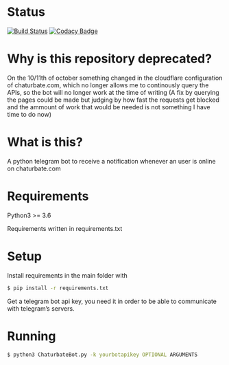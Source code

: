 Status
=============
[![Build Status](https://travis-ci.org/fuomag9/ChaturbateBot.svg?branch=master)](https://travis-ci.org/fuomag9/ChaturbateBot)
[![Codacy Badge](https://api.codacy.com/project/badge/Grade/3bab44d73eb5417da2c650ebdb12050f)](https://www.codacy.com/app/fuomag9/ChaturbateBot?utm_source=github.com&amp;utm_medium=referral&amp;utm_content=fuomag9/ChaturbateBot&amp;utm_campaign=Badge_Grade)

Why is this repository deprecated?
=============
On the 10/11th of october something changed in the cloudflare configuration of chaturbate.com, which no longer allows me to continously query the APIs, so the bot will no longer work at the time of writing (A fix by querying the pages could be made but judging by how fast the requests get blocked and the ammount of work that would be needed is not something I have time to do now)


What is this?
=============

A python telegram bot to receive a notification whenever an user is online on
chaturbate.com

Requirements
============

Python3 >= 3.6

Requirements written in requirements.txt

Setup
=====

Install requirements in the main folder with
```sh
$ pip install -r requirements.txt 
```

Get a telegram bot api key, you need it in order to be able to communicate with
telegram’s servers.

Running
=======

```sh 
$ python3 ChaturbateBot.py -k yourbotapikey OPTIONAL ARGUMENTS
```
